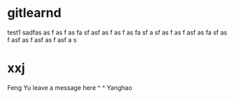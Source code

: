 # gitlearnd

test1
sadfas
as
f
as
f
as
fa
sf
asf
as
f
as
f
as
fa
sf
a
sf
as
f
as
f
asf
as
fa
sf
as
f
asf
as
f
asf
as
f
asf
a
s 




xxj
=======
Feng Yu leave a message here ^ ^
Yanghao

